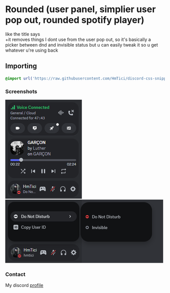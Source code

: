 # Rounded (user panel, simplier user pop out, rounded spotify player)

like the title says <br>
+it removes things I dont use from the user pop out, so it's basically a picker between dnd and invisible status but u can easily tweak it so u get whatever u're using back

## Importing

```css
@import url('https://raw.githubusercontent.com/HmTici/discord-css-snippets/main/Rounded%20(user%20panel%2C%20simplier%20user%20pop%20out%2C%20rounded%20spotify%20player)/import.css');
```

### Screenshots

![image](screenshots/all.png)
![image](screenshots/status-picker-expand.png)



### Contact

My discord <a href="https://discord.com/users/547533758069342249">profile</a>
